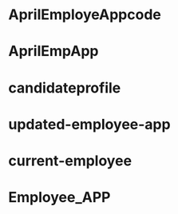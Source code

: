 # AprilEmployeAppcode
# AprilEmpApp
# candidateprofile
# updated-employee-app
# current-employee
# Employee_APP
